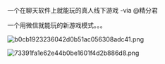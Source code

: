 一个在聊天软件上就能玩的真人线下游戏 -via @精分君

一个用微信就能玩的新游戏模式。。。

![b0cb1923236042d0b51ac056308adc41.png](https://wxlzmt.github.io/cdn1/ext/qw/groups/10008/b0cb1923236042d0b51ac056308adc41.png)

![73391fa1e62e44b0be1601f4d2b886d8.png](https://wxlzmt.github.io/cdn1/ext/qw/groups/10008/73391fa1e62e44b0be1601f4d2b886d8.png)
